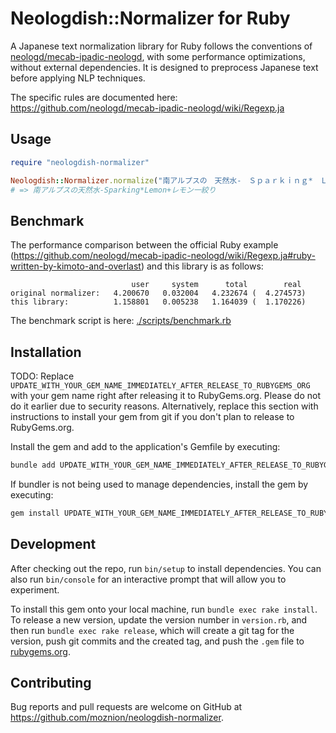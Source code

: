 # Neologdish::Normalizer for Ruby

A Japanese text normalization library for Ruby follows the conventions of [neologd/mecab-ipadic-neologd](https://github.com/neologd/mecab-ipadic-neologd), with some performance optimizations, without external dependencies. It is designed to preprocess Japanese text before applying NLP techniques.

The specific rules are documented here: https://github.com/neologd/mecab-ipadic-neologd/wiki/Regexp.ja

## Usage

```ruby
require "neologdish-normalizer"

Neologdish::Normalizer.normalize("南アルプスの　天然水-　Ｓｐａｒｋｉｎｇ*　Ｌｅｍｏｎ+　レモン一絞り")
# => 南アルプスの天然水-Sparking*Lemon+レモン一絞り
```

## Benchmark

The performance comparison between the official Ruby example (https://github.com/neologd/mecab-ipadic-neologd/wiki/Regexp.ja#ruby-written-by-kimoto-and-overlast) and this library is as follows:

```
                           user     system      total        real
original normalizer:   4.200670   0.032004   4.232674 (  4.274573)
this library:          1.158801   0.005238   1.164039 (  1.170226)
```

The benchmark script is here: [./scripts/benchmark.rb](./scripts/benchmark.rb)

## Installation

TODO: Replace `UPDATE_WITH_YOUR_GEM_NAME_IMMEDIATELY_AFTER_RELEASE_TO_RUBYGEMS_ORG` with your gem name right after releasing it to RubyGems.org. Please do not do it earlier due to security reasons. Alternatively, replace this section with instructions to install your gem from git if you don't plan to release to RubyGems.org.

Install the gem and add to the application's Gemfile by executing:

```bash
bundle add UPDATE_WITH_YOUR_GEM_NAME_IMMEDIATELY_AFTER_RELEASE_TO_RUBYGEMS_ORG
```

If bundler is not being used to manage dependencies, install the gem by executing:

```bash
gem install UPDATE_WITH_YOUR_GEM_NAME_IMMEDIATELY_AFTER_RELEASE_TO_RUBYGEMS_ORG
```

## Development

After checking out the repo, run `bin/setup` to install dependencies. You can also run `bin/console` for an interactive prompt that will allow you to experiment.

To install this gem onto your local machine, run `bundle exec rake install`. To release a new version, update the version number in `version.rb`, and then run `bundle exec rake release`, which will create a git tag for the version, push git commits and the created tag, and push the `.gem` file to [rubygems.org](https://rubygems.org).

## Contributing

Bug reports and pull requests are welcome on GitHub at https://github.com/moznion/neologdish-normalizer.

